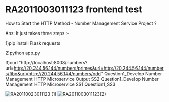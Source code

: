 # RA2011003011123 frontend test
How to Start the HTTP Method - Number Management Service Project ?

Ans: It just takes three steps :-

1)pip install Flask requests

2)python app.py

3)curl "http://localhost:8008/numbers?url=http://20.244.56.144/numbers/primes&url=http://20.244.56.144/numbers/fibo&url=http://20.244.56.144/numbers/odd" Question1_Develop Number Management HTTP Microservice Output SS2 Question1_Develop Number Management HTTP Microservice SS1 Question1_SS3

![RA20110023011123 (1)](https://github.com/tb2349/RA2011003011123/assets/93914016/10f3e471-7c30-4ee8-b6f9-6b3eecdd3683)
![RA2011003011123(2)](https://github.com/tb2349/RA2011003011123/assets/93914016/d2980edd-32f6-467c-8701-5f9da9e0d614)

